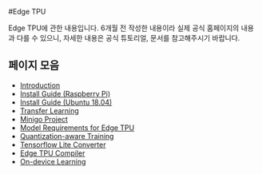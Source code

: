 #Edge TPU

Edge TPU에 관한 내용입니다. 6개월 전 작성한 내용이라 실제 공식 홈페이지의 내용과 다를 수 있으니, 자세한 내용은 공식 튜토리얼, 문서를 참고해주시기 바랍니다.

## 페이지 모음

  + [Introduction](./introduction.md)
  + [Install Guide (Raspberry Pi)](./install_raspberry_pi.md)
  + [Install Guide (Ubuntu 18.04)](./install_ubuntu.md)
  + [Transfer Learning](./transfer_learning.md)
  + [Minigo Project](./Minigo.md)
  + [Model Requirements for Edge TPU](./convert_model_for_Edge_TPU.md)
  + [Quantization-aware Training](./quantization_aware_training.md)
  + [Tensorflow Lite Converter](./tflite_convert.md)
  + [Edge TPU Compiler](./edge_TPU_compiler.md)
  + [On-device Learning](./on_device_learning.md)